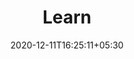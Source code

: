 ---
title: "Learn"
date: 2020-12-11T16:25:11+05:30
description: Best place to learn new coding language at low cost.
category: Learning
enableBio: true
---